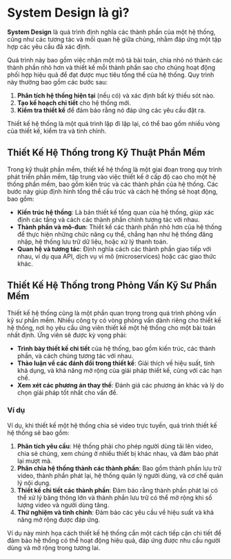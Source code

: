 # System Design là gì?

**System Design** là quá trình định nghĩa các thành phần của một hệ thống, cũng như các tương tác và mối quan hệ giữa chúng, nhằm đáp ứng một tập hợp các yêu cầu đã xác định.

Quá trình này bao gồm việc nhận một mô tả bài toán, chia nhỏ nó thành các thành phần nhỏ hơn và thiết kế mỗi thành phần sao cho chúng hoạt động phối hợp hiệu quả để đạt được mục tiêu tổng thể của hệ thống. Quy trình này thường bao gồm các bước sau:

1. **Phân tích hệ thống hiện tại** (nếu có) và xác định bất kỳ thiếu sót nào.
2. **Tạo kế hoạch chi tiết** cho hệ thống mới.
3. **Kiểm tra thiết kế** để đảm bảo rằng nó đáp ứng các yêu cầu đặt ra.

Thiết kế hệ thống là một quá trình lặp đi lặp lại, có thể bao gồm nhiều vòng của thiết kế, kiểm tra và tinh chỉnh.

## Thiết Kế Hệ Thống trong Kỹ Thuật Phần Mềm

Trong kỹ thuật phần mềm, thiết kế hệ thống là một giai đoạn trong quy trình phát triển phần mềm, tập trung vào việc thiết kế ở cấp độ cao cho một hệ thống phần mềm, bao gồm kiến trúc và các thành phần của hệ thống. Các bước này giúp định hình tổng thể cấu trúc và cách hệ thống sẽ hoạt động, bao gồm:

- **Kiến trúc hệ thống**: Là bản thiết kế tổng quan của hệ thống, giúp xác định các tầng và cách các thành phần chính tương tác với nhau.
- **Thành phần và mô-đun**: Thiết kế các thành phần nhỏ hơn của hệ thống để thực hiện những chức năng cụ thể, chẳng hạn như hệ thống đăng nhập, hệ thống lưu trữ dữ liệu, hoặc xử lý thanh toán.
- **Quan hệ và tương tác**: Định nghĩa cách các thành phần giao tiếp với nhau, ví dụ qua API, dịch vụ vi mô (microservices) hoặc các giao thức khác.

## Thiết Kế Hệ Thống trong Phỏng Vấn Kỹ Sư Phần Mềm

Thiết kế hệ thống cũng là một phần quan trọng trong quá trình phỏng vấn kỹ sư phần mềm. Nhiều công ty có vòng phỏng vấn dành riêng cho thiết kế hệ thống, nơi họ yêu cầu ứng viên thiết kế một hệ thống cho một bài toán nhất định. Ứng viên sẽ được kỳ vọng phải:

- **Trình bày thiết kế chi tiết** của hệ thống, bao gồm kiến trúc, các thành phần, và cách chúng tương tác với nhau.
- **Thảo luận về các đánh đổi trong thiết kế**: Giải thích về hiệu suất, tính khả dụng, và khả năng mở rộng của giải pháp thiết kế, cùng với các hạn chế.
- **Xem xét các phương án thay thế**: Đánh giá các phương án khác và lý do chọn giải pháp tốt nhất cho vấn đề.

### Ví dụ

Ví dụ, khi thiết kế một hệ thống chia sẻ video trực tuyến, quá trình thiết kế hệ thống sẽ bao gồm:

1. **Phân tích yêu cầu**: Hệ thống phải cho phép người dùng tải lên video, chia sẻ chúng, xem chúng ở nhiều thiết bị khác nhau, và đảm bảo phát lại mượt mà.
2. **Phân chia hệ thống thành các thành phần**: Bao gồm thành phần lưu trữ video, thành phần phát lại, hệ thống quản lý người dùng, và cơ chế quản lý nội dung.
3. **Thiết kế chi tiết các thành phần**: Đảm bảo rằng thành phần phát lại có thể xử lý băng thông lớn và thành phần lưu trữ có thể mở rộng khi số lượng video và người dùng tăng.
4. **Thử nghiệm và tinh chỉnh**: Đảm bảo các yêu cầu về hiệu suất và khả năng mở rộng được đáp ứng.

Ví dụ này minh họa cách thiết kế hệ thống cần một cách tiếp cận chi tiết để đảm bảo hệ thống có thể hoạt động hiệu quả, đáp ứng được nhu cầu người dùng và mở rộng trong tương lai.